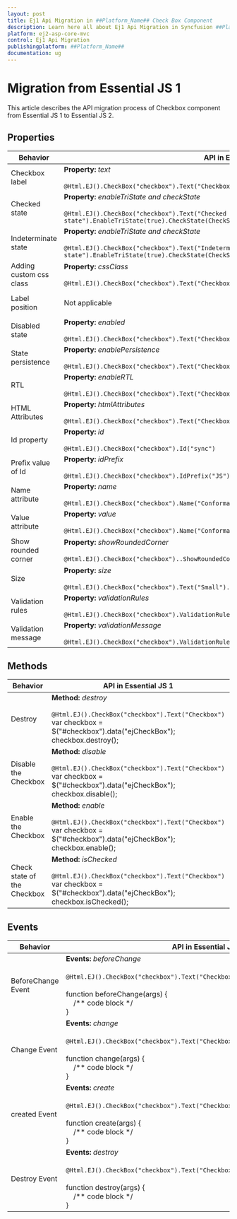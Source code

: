 ```yaml
---
layout: post
title: Ej1 Api Migration in ##Platform_Name## Check Box Component
description: Learn here all about Ej1 Api Migration in Syncfusion ##Platform_Name## Check Box component and more.
platform: ej2-asp-core-mvc
control: Ej1 Api Migration
publishingplatform: ##Platform_Name##
documentation: ug
---
```



# Migration from Essential JS 1

This article describes the API migration process of Checkbox component from Essential JS 1 to Essential JS 2.

## Properties

| Behavior | API in Essential JS 1 | API in Essential JS 2 |
| --- | --- | --- |
| Checkbox label | **Property:** *text* <br/><br/> `@Html.EJ().CheckBox("checkbox").Text("Checkbox")` | **Property:** *label* <br/><br/> `@Html.EJS().CheckBox("checkbox").Label("Checkbox").Render()` |
| Checked state | **Property:** *enableTriState and checkState* <br/><br/> `@Html.EJ().CheckBox("checkbox").Text("Checked state").EnableTriState(true).CheckState(CheckState.Check)` | **Property:** *checked* <br/><br/> `@Html.EJS().CheckBox("checkbox").Checked(true).Label("Checked state").Render()` |
| Indeterminate state | **Property:** *enableTriState and checkState* <br/><br/> `@Html.EJ().CheckBox("checkbox").Text("Indeterminate state").EnableTriState(true).CheckState(CheckState.Indeterminate)` | **Property:** *indeterminate* <br/><br/> `@Html.EJS().CheckBox("checkbox").Indeterminate(true).Label("Indeterminate state").Render()` |
| Adding custom css class | **Property:** *cssClass* <br/><br/> `@Html.EJ().CheckBox("checkbox").Text("Checkbox").CssClass("custom-class")` | **Property:** *cssClass* <br/><br/> `@Html.EJS().CheckBox("checkbox").CssClass("custom-class").Label("Checkbox").Render()` |
| Label position | Not applicable | **Property:** *labelPosition* <br/><br/> `@Html.EJS().CheckBox("checkbox").Label("Checkbox").LabelPosition(Syncfusion.EJ2.Buttons.LabelPosition.Before).Render()` |
| Disabled state | **Property:** *enabled* <br/><br/> `@Html.EJ().CheckBox("checkbox").Text("Checkbox").Enabled(false)` | **Property:** *disabled* <br/><br/> `@Html.EJS().CheckBox("checkbox").Disabled(true).Label("Checkbox").Render()` |
| State persistence | **Property:** *enablePersistence* <br/><br/> `@Html.EJ().CheckBox("checkbox").Text("Checkbox").EnablePersistence(true)` | **Property:** *enablePersistence* <br/><br/> `@Html.EJS().CheckBox("checkbox").EnablePersistence(true).Label("Checkbox").Render()` |
| RTL | **Property:** *enableRTL* <br/><br/> `@Html.EJ().CheckBox("checkbox").Text("Checkbox").EnableRTL(true)` | **Property:** *enableRtl* <br/><br/> `@Html.EJS().CheckBox("checkbox").EnableRtl(true).Label("Checkbox").Render()` |
| HTML Attributes | **Property:** *htmlAttributes* <br/><br/> `@Html.EJ().CheckBox("checkbox").Text("Checkbox").HtmlAttributes("")` | Not applicable |
| Id property | **Property:** *id* <br/><br/>`@Html.EJ().CheckBox("checkbox").Id("sync")` | Not applicable |
| Prefix value of Id | **Property:** *idPrefix* <br/><br/> `@Html.EJ().CheckBox("checkbox").IdPrefix("JS")` | Not applicable |
| Name attribute | **Property:** *name* <br/><br/> `@Html.EJ().CheckBox("checkbox").Name("Conformation"` | **Property:** *name* <br/><br/> `@Html.EJS().CheckBox("checkbox").Name("Conformation").Render()` |
| Value attribute | **Property:** *value* <br/><br/> `@Html.EJ().CheckBox("checkbox").Name("Conformation").Value("received")` | **Property:** *value* <br/><br/> `@Html.EJS().CheckBox("checkbox").Name("Conformation").Value("received").Render()` |
| Show rounded corner | **Property:** *showRoundedCorner* <br/><br/>`@Html.EJ().CheckBox("checkbox")..ShowRoundedCorner(true).Text("Checkbox")` | Not applicable |
| Size | **Property:** *size* <br/><br/> `@Html.EJ().CheckBox("checkbox").Text("Small").Size(Size.Small)` | **Property:** *cssClass* <br/><br/> `@Html.EJS().CheckBox("checkbox").CssClass("e-small").Label("Checkbox").Render()` |
| Validation rules | **Property:** *validationRules* <br/><br/> `@Html.EJ().CheckBox("checkbox").ValidationRules(ViewBag.rules)` | Not applicable |
| Validation message | **Property:** *validationMessage* <br/><br/> `@Html.EJ().CheckBox("checkbox").ValidationRules(ViewBag.rules).ValidationMessage(ViewBag.message)` | Not applicable |

## Methods

| Behavior | API in Essential JS 1 | API in Essential JS 2 |
| --- | --- | --- |
| Destroy | **Method:** *destroy* <br/><br/> `@Html.EJ().CheckBox("checkbox").Text("Checkbox")` <br/> var checkbox = $("#checkbox").data("ejCheckBox"); <br/> checkbox.destroy(); | **Method:** *destroy* <br/><br/> `@Html.EJS().CheckBox("checkbox").Label("Checkbox").Render()` <br/>var checkbox = document.getElementById('checkbox').ej2_instances[0]; <br/>checkbox.destroy(); |
| Disable the Checkbox | **Method:** *disable* <br/><br/> `@Html.EJ().CheckBox("checkbox").Text("Checkbox")` <br/> var checkbox = $("#checkbox").data("ejCheckBox"); <br/>checkbox.disable(); | Not applicable |
| Enable the Checkbox | **Method:** *enable* <br/><br/> `@Html.EJ().CheckBox("checkbox").Text("Checkbox")` <br/> var checkbox = $("#checkbox").data("ejCheckBox"); <br/>checkbox.enable(); | Not applicable |
| Check state of the Checkbox | **Method:** *isChecked* <br/><br/> `@Html.EJ().CheckBox("checkbox").Text("Checkbox")` <br/> var checkbox = $("#checkbox").data("ejCheckBox"); <br/>checkbox.isChecked(); | Not applicable |

## Events

| Behavior | API in Essential JS 1 | API in Essential JS 2 |
| --- | --- | --- |
| BeforeChange Event | **Events:** *beforeChange* <br/><br/> `@Html.EJ().CheckBox("checkbox").Text("Checkbox").BeforeChange("beforeChange")`* <br/><br/>function beforeChange(args) {<br/> &nbsp;&nbsp;&nbsp;&nbsp;/** code block */ <br/>} | Not applicable |
| Change Event | **Events:** *change* <br/><br/> `@Html.EJ().CheckBox("checkbox").Text("Checkbox").Change("change")`* <br/><br/>function change(args) {<br/> &nbsp;&nbsp;&nbsp;&nbsp;/** code block */ <br/>} | **Events:** *change* <br/><br/> `@Html.EJS().CheckBox("checkbox").Label("Checkbox").Change("change").Render()`* <br/><br/>function change(args) {<br/> &nbsp;&nbsp;&nbsp;&nbsp;/** code block */ <br/>} |
| created Event | **Events:** *create* <br/><br/> `@Html.EJ().CheckBox("checkbox").Text("Checkbox").Create("create")`* <br/><br/>function create(args) {<br/> &nbsp;&nbsp;&nbsp;&nbsp;/** code block */ <br/>} | **Events:** *created* <br/><br/> `@Html.EJS().CheckBox("checkbox").Label("Checkbox").Created("created").Render()`* <br/><br/>function created() {<br/> &nbsp;&nbsp;&nbsp;&nbsp;/** code block */ <br/>} |
| Destroy Event | **Events:** *destroy* <br/><br/> `@Html.EJ().CheckBox("checkbox").Text("Checkbox").Destroy("destroy")`* <br/><br/>function destroy(args) {<br/>&nbsp;&nbsp;&nbsp;&nbsp;/** code block */ <br/>} | Not applicable |